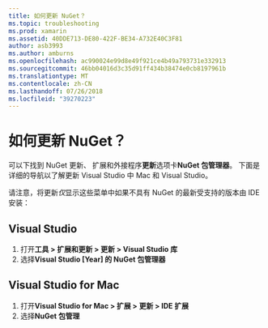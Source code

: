 ```yaml
---
title: 如何更新 NuGet？
ms.topic: troubleshooting
ms.prod: xamarin
ms.assetid: 40DDE713-DE80-422F-BE34-A732E40C3F81
author: asb3993
ms.author: amburns
ms.openlocfilehash: ac990024e99d8e49f921ce4b49a793731e332913
ms.sourcegitcommit: 46bb04016d3c35d91ff434b38474e0cb8197961b
ms.translationtype: MT
ms.contentlocale: zh-CN
ms.lasthandoff: 07/26/2018
ms.locfileid: "39270223"
---
```

# <a name="how-can-i-update-nuget"></a>如何更新 NuGet？

可以下找到 NuGet 更新、 扩展和外接程序**更新**选项卡**NuGet 包管理器**。 下面是详细的导航以了解更新 Visual Studio 中 Mac 和 Visual Studio。 

请注意，将更新*仅*显示这些菜单中如果不具有 NuGet 的最新受支持的版本由 IDE 安装：

## <a name="visual-studio"></a>Visual Studio
1. 打开**工具 > 扩展和更新 > 更新 > Visual Studio 库**
2. 选择**Visual Studio [Year] 的 NuGet 包管理器**

## <a name="visual-studio-for-mac"></a>Visual Studio for Mac

1. 打开**Visual Studio for Mac > 扩展 > 更新 > IDE 扩展**
2. 选择**NuGet 包管理**

